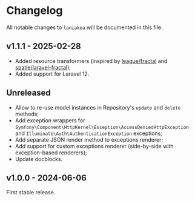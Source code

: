 # Changelog

All notable changes to `laniakea` will be documented in this file.

## v1.1.1 - 2025-02-28

- Added resource transformers (inspired by [league/fractal](https://github.com/thephpleague/fractal) and [spatie/laravel-fractal](https://github.com/spatie/laravel-fractal));
- Added support for Laravel 12.

## Unreleased

- Allow to re-use model instances in Repository's `update` and `delete` methods;
- Add exception wrappers for `Symfony\Component\HttpKernel\Exception\AccessDeniedHttpException` and `Illuminate\Auth\AuthenticationException` exceptions;
- Add separate JSON render method to exceptions renderer;
- Add support for custom exceptions renderer (side-by-side with exception-based renderers);
- Update docblocks.

## v1.0.0 - 2024-06-06

First stable release.

